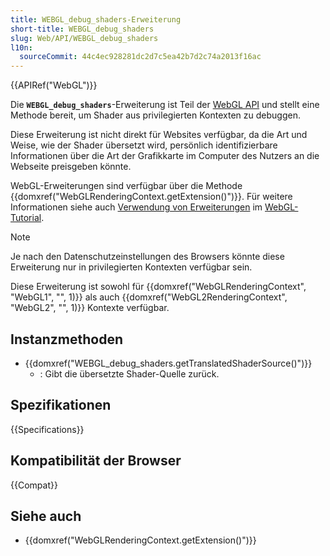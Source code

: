 ```yaml
---
title: WEBGL_debug_shaders-Erweiterung
short-title: WEBGL_debug_shaders
slug: Web/API/WEBGL_debug_shaders
l10n:
  sourceCommit: 44c4ec928281dc2d7c5ea42b7d2c74a2013f16ac
---
```


{{APIRef("WebGL")}}

Die **`WEBGL_debug_shaders`**-Erweiterung ist Teil der [WebGL API](/de/docs/Web/API/WebGL_API) und stellt eine Methode bereit, um Shader aus privilegierten Kontexten zu debuggen.

Diese Erweiterung ist nicht direkt für Websites verfügbar, da die Art und Weise, wie der Shader übersetzt wird, persönlich identifizierbare Informationen über die Art der Grafikkarte im Computer des Nutzers an die Webseite preisgeben könnte.

WebGL-Erweiterungen sind verfügbar über die Methode {{domxref("WebGLRenderingContext.getExtension()")}}. Für weitere Informationen siehe auch [Verwendung von Erweiterungen](/de/docs/Web/API/WebGL_API/Using_Extensions) im [WebGL-Tutorial](/de/docs/Web/API/WebGL_API/Tutorial).

> [!NOTE]
> Je nach den Datenschutzeinstellungen des Browsers könnte diese Erweiterung nur in privilegierten Kontexten verfügbar sein.
>
> Diese Erweiterung ist sowohl für {{domxref("WebGLRenderingContext", "WebGL1", "", 1)}} als auch {{domxref("WebGL2RenderingContext", "WebGL2", "", 1)}} Kontexte verfügbar.

## Instanzmethoden

- {{domxref("WEBGL_debug_shaders.getTranslatedShaderSource()")}}
  - : Gibt die übersetzte Shader-Quelle zurück.

## Spezifikationen

{{Specifications}}

## Kompatibilität der Browser

{{Compat}}

## Siehe auch

- {{domxref("WebGLRenderingContext.getExtension()")}}
